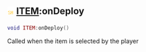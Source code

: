 ## ![shared](.gitbook/assets/shared.png) [ITEM](./home/ITEM):onDeploy

```lua
void ITEM:onDeploy()
```

Called when the item is selected by the player
